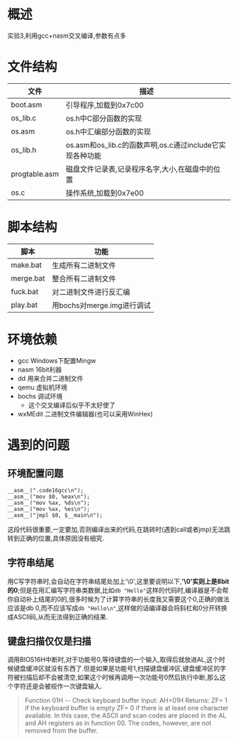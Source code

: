 # 概述
实验3,利用gcc+nasm交叉编译,参数有点多

# 文件结构

| 文件     | 描述 |
|----------|------|
| boot.asm |引导程序,加载到0x7c00|
| os_lib.c |os.h中C部分函数的实现|
| os.asm   |os.h中汇编部分函数的实现|
|os_lib.h|os.asm和os_lib.c的函数声明,os.c通过include它实现各种功能|
|progtable.asm|磁盘文件记录表,记录程序名字,大小,在磁盘中的位置|
| os.c     |操作系统,加载到0x7e00|

# 脚本结构
| 脚本 | 功能 |
| --- | --- |
|make.bat|生成所有二进制文件|
|merge.bat|整合所有二进制文件|
|fuck.bat|对二进制文件进行反汇编|
|play.bat|用bochs对merge.img进行调试|

# 环境依赖
- gcc Windows下配置Mingw
- nasm 16bit利器
- dd 用来合并二进制文件
- qemu 虚拟机环境
- bochs 调试环境
    - 这个交叉编译后似乎不太好使了
- wxMEdit 二进制文件编辑器(也可以采用WinHex)
# 遇到的问题

## 环境配置问题
```
__asm__(".code16gcc\n");
__asm__("mov $0, %eax\n");
__asm__("mov %ax, %ds\n");
__asm__("mov %ax, %es\n");
__asm__("jmpl $0, $__main\n");
```
这段代码很重要,一定要加,否则编译出来的代码,在跳转时(遇到call或者jmp)无法跳转到正确的位置,具体原因没有细究.

## 字符串结尾

用C写字符串时,会自动在字符串结尾处加上'\0',这里要说明以下,**'\0'实则上是8bit的0**;但是在用汇编写字符串类数据,比如`db "Hello"`这样的代码时,编译器是不会帮你自动补上结尾的0的,很多时候为了计算字符串的长度我又需要这个0,正确的做法应该是db 0,而不应该写成`db "Hello\n"`,这样做的话编译器会将斜杠和0分开转换成ASCII码,从而无法得到正确的结果.

## 键盘扫描仅仅是扫描
调用BIOS16H中断时,对于功能号0,等待键盘的一个输入,取得后就放进AL,这个时候键盘缓冲区就没有东西了.但是如果是功能号1,扫描键盘缓冲区,键盘缓冲区的字符被扫描后却不会被清空,如果这个时候再调用一次功能号0然后执行中断,那么这个字符还是会被视作一次键盘输入.
>Function 01H -- Check keyboard buffer
Input:		AH=01H
Returns:	ZF= 1 if the keyboard buffer is empty
		ZF= 0 if there is at least one character available.
		In this case, the ASCII and scan codes are placed 
		in the AL and AH registers as in function 00. The 
		codes, however, are not removed from the buffer.

